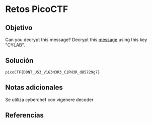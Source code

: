 # Retos PicoCTF


## Objetivo 

Can you decrypt this message? Decrypt this [message](https://artifacts.picoctf.net/c/159/cipher.txt) using this key "CYLAB".
## Solución 

```
picoCTF{D0NT_US3_V1G3N3R3_C1PH3R_d85729g7} 
```

## Notas adicionales 
Se utiliza cyberchef con vigenere decoder
## Referencias 
